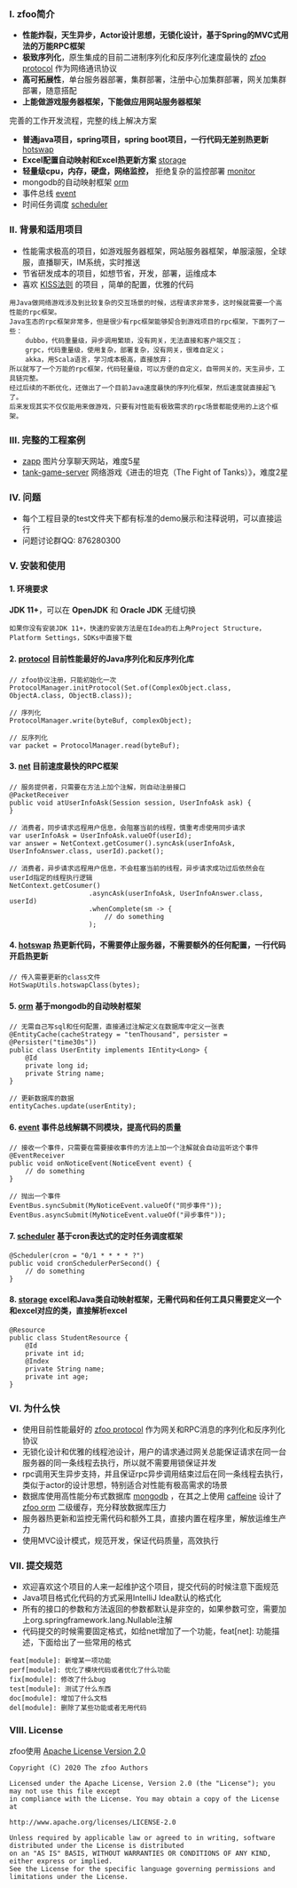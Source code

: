 ### Ⅰ. zfoo简介

- **性能炸裂，天生异步，Actor设计思想，无锁化设计，基于Spring的MVC式用法的万能RPC框架**
- **极致序列化**，原生集成的目前二进制序列化和反序列化速度最快的 [zfoo protocol](protocol/README.md) 作为网络通讯协议
- **高可拓展性**，单台服务器部署，集群部署，注册中心加集群部署，网关加集群部署，随意搭配
- **上能做游戏服务器框架，下能做应用网站服务器框架**

完善的工作开发流程，完整的线上解决方案

- **普通java项目，spring项目，spring boot项目，一行代码无差别热更新**  [hotswap](hotswap/src/test/java/com/zfoo/hotswap/ApplicationTest.java)
- **Excel配置自动映射和Excel热更新方案** [storage](storage/src/test/java/com/zfoo/storage/ApplicationTest.java)
- **轻量级cpu，内存，硬盘，网络监控，** 拒绝复杂的监控部署 [monitor](monitor/src/test/java/com/zfoo/monitor/ApplicationTest.java)
- mongodb的自动映射框架 [orm](orm/README.md)
- 事件总线 [event](event/src/test/java/com/zfoo/event/ApplicationTest.java)
- 时间任务调度 [scheduler](scheduler/README.md)

### Ⅱ. 背景和适用项目

- 性能需求极高的项目，如游戏服务器框架，网站服务器框架，单服滚服，全球服，直播聊天，IM系统，实时推送
- 节省研发成本的项目，如想节省，开发，部署，运维成本
- 喜欢 [KISS法则](https://baike.baidu.com/item/KISS原则/3242383) 的项目 ，简单的配置，优雅的代码

```
用Java做网络游戏涉及到比较复杂的交互场景的时候，远程请求非常多，这时候就需要一个高性能的rpc框架。
Java生态的rpc框架非常多，但是很少有rpc框架能够契合到游戏项目的rpc框架，下面列了一些：
    dubbo，代码重量级，异步调用繁琐，没有网关，无法直接和客户端交互；
    grpc，代码重量级，使用复杂，部署复杂，没有网关，很难自定义；
    akka，用Scala语言，学习成本极高，直接放弃；
所以就写了一个万能的rpc框架，代码轻量级，可以方便的自定义，自带网关的，天生异步，工具链完整。
经过后续的不断优化，还做出了一个目前Java速度最快的序列化框架，然后速度就直接起飞了。
后来发现其实不仅仅能用来做游戏，只要有对性能有极致需求的rpc场景都能使用的上这个框架。
```

### Ⅲ. 完整的工程案例

- [zapp](https://github.com/zfoo-project/zapp) 图片分享聊天网站，难度5星
- [tank-game-server](https://github.com/zfoo-project/tank-game-server) 网络游戏《进击的坦克（The Fight of Tanks）》，难度2星

### Ⅳ. 问题

- 每个工程目录的test文件夹下都有标准的demo展示和注释说明，可以直接运行
- 问题讨论群QQ: 876280300

### Ⅴ. 安装和使用

#### 1. 环境要求

**JDK 11+**，可以在 **OpenJDK** 和 **Oracle JDK** 无缝切换

```
如果你没有安装JDK 11+，快速的安装方法是在Idea的右上角Project Structure，Platform Settings，SDKs中直接下载
```

#### 2. [protocol](protocol/README.md) 目前性能最好的Java序列化和反序列化库

```
// zfoo协议注册，只能初始化一次
ProtocolManager.initProtocol(Set.of(ComplexObject.class, ObjectA.class, ObjectB.class));

// 序列化
ProtocolManager.write(byteBuf, complexObject);

// 反序列化
var packet = ProtocolManager.read(byteBuf);
```

#### 3. [net](net/README.md) 目前速度最快的RPC框架

```
// 服务提供者，只需要在方法上加个注解，则自动注册接口
@PacketReceiver
public void atUserInfoAsk(Session session, UserInfoAsk ask) {
}

// 消费者，同步请求远程用户信息，会阻塞当前的线程，慎重考虑使用同步请求
var userInfoAsk = UserInfoAsk.valueOf(userId);
var answer = NetContext.getCosumer().syncAsk(userInfoAsk, UserInfoAnswer.class, userId).packet();

// 消费者，异步请求远程用户信息，不会柱塞当前的线程，异步请求成功过后依然会在userId指定的线程执行逻辑
NetContext.getCosumer()
                    .asyncAsk(userInfoAsk, UserInfoAnswer.class, userId)
                    .whenComplete(sm -> {
                        // do something
                    );
```

#### 4. [hotswap](hotswap/src/test/java/com/zfoo/hotswap/ApplicationTest.java) 热更新代码，不需要停止服务器，不需要额外的任何配置，一行代码开启热更新

```
// 传入需要更新的class文件
HotSwapUtils.hotswapClass(bytes);
```

#### 5. [orm](orm/README.md) 基于mongodb的自动映射框架

```
// 无需自己写sql和任何配置，直接通过注解定义在数据库中定义一张表
@EntityCache(cacheStrategy = "tenThousand", persister = @Persister("time30s"))
public class UserEntity implements IEntity<Long> {
    @Id
    private long id;
    private String name;
}

// 更新数据库的数据
entityCaches.update(userEntity);
```

#### 6. [event](event/src/test/java/com/zfoo/event/ApplicationTest.java) 事件总线解耦不同模块，提高代码的质量

```
// 接收一个事件，只需要在需要接收事件的方法上加一个注解就会自动监听这个事件
@EventReceiver
public void onNoticeEvent(NoticeEvent event) {
    // do something
}

// 抛出一个事件
EventBus.syncSubmit(MyNoticeEvent.valueOf("同步事件"));
EventBus.asyncSubmit(MyNoticeEvent.valueOf("异步事件"));
```

#### 7. [scheduler](scheduler/README.md) 基于cron表达式的定时任务调度框架

````
@Scheduler(cron = "0/1 * * * * ?")
public void cronSchedulerPerSecond() {
    // do something
}
````

#### 8. [storage](storage/src/test/java/com/zfoo/storage/ApplicationTest.java) excel和Java类自动映射框架，无需代码和任何工具只需要定义一个和excel对应的类，直接解析excel

```
@Resource
public class StudentResource {
    @Id
    private int id;
    @Index
    private String name;
    private int age;
}
```

### Ⅵ. 为什么快

- 使用目前性能最好的 [zfoo protocol](protocol/README.md) 作为网关和RPC消息的序列化和反序列化协议
- 无锁化设计和优雅的线程池设计，用户的请求通过网关总能保证请求在同一台服务器的同一条线程去执行，所以就不需要用锁保证并发
- rpc调用天生异步支持，并且保证rpc异步调用结束过后在同一条线程去执行，类似于actor的设计思想，特别适合对性能有极高需求的场景
- 数据库使用高性能分布式数据库 [mongodb](https://github.com/mongodb/mongo) ，在其之上使用 [caffeine](https://github.com/ben-manes/caffeine)
  设计了 [zfoo orm](protocol/README.md) 二级缓存，充分释放数据库压力
- 服务器热更新和监控无需代码和额外工具，直接内置在程序里，解放运维生产力
- 使用MVC设计模式，规范开发，保证代码质量，高效执行

### Ⅶ. 提交规范

- 欢迎喜欢这个项目的人来一起维护这个项目，提交代码的时候注意下面规范
- Java项目格式化代码的方式采用IntelliJ Idea默认的格式化
- 所有的接口的参数和方法返回的参数都默认是非空的，如果参数可空，需要加上org.springframework.lang.Nullable注解
- 代码提交的时候需要固定格式，如给net增加了一个功能，feat[net]: 功能描述，下面给出了一些常用的格式

```
feat[module]: 新增某一项功能
perf[module]: 优化了模块代码或者优化了什么功能
fix[module]: 修改了什么bug
test[module]: 测试了什么东西
doc[module]: 增加了什么文档
del[module]: 删除了某些功能或者无用代码
```

### Ⅷ. License

zfoo使用 [Apache License Version 2.0](http://www.apache.org/licenses/LICENSE-2.0)

```
Copyright (C) 2020 The zfoo Authors

Licensed under the Apache License, Version 2.0 (the "License"); you may not use this file except
in compliance with the License. You may obtain a copy of the License at

http://www.apache.org/licenses/LICENSE-2.0

Unless required by applicable law or agreed to in writing, software distributed under the License is distributed
on an "AS IS" BASIS, WITHOUT WARRANTIES OR CONDITIONS OF ANY KIND, either express or implied.
See the License for the specific language governing permissions and limitations under the License.
```